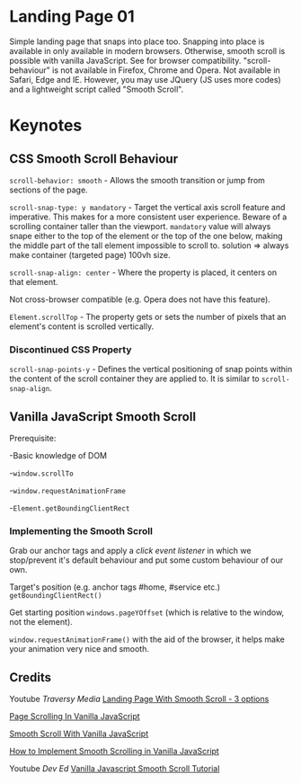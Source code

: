 # Landing Page 01

Simple landing page that snaps into place too. Snapping into place is available in only available in modern browsers. Otherwise, smooth scroll is possible with vanilla JavaScript.
See for browser compatibility.
"scroll-behaviour" is not available in Firefox, Chrome and Opera. Not available in Safari, Edge and IE. However, you may use JQuery (JS uses more codes) and a lightweight script called "Smooth Scroll".

# Keynotes

## CSS Smooth Scroll Behaviour

`scroll-behavior: smooth` - Allows the smooth transition or jump from sections of the page.

`scroll-snap-type: y mandatory` - Target the vertical axis scroll feature and imperative. This makes for a more consistent user experience. Beware of a scrolling container taller than the viewport. `mandatory` value will always snape either to the top of the element or the top of the one below, making the middle part of the tall element impossible to scroll to. solution => always make container (targeted page) 100vh size.

`scroll-snap-align: center` - Where the property is placed, it centers on that element.

Not cross-browser compatible (e.g. Opera does not have this feature).

`Element.scrollTop` - The property gets or sets the number of pixels that an element's content is scrolled vertically.

### Discontinued CSS Property

`scroll-snap-points-y` - Defines the vertical positioning of snap points within the content of the scroll container they are applied to. It is similar to `scroll-snap-align`.

## Vanilla JavaScript Smooth Scroll

Prerequisite:

-Basic knowledge of DOM

-`window.scrollTo`

-`window.requestAnimationFrame`

-`Element.getBoundingClientRect`

### Implementing the Smooth Scroll

Grab our anchor tags and apply a _click event listener_ in which we stop/prevent it's default behaviour and put some custom behaviour of our own.

Target's position (e.g. anchor tags #home, #service etc.) `getBoundingClientRect()`

Get starting position `windows.pageYOffset` (which is relative to the window, not the element).

`window.requestAnimationFrame()` with the aid of the browser, it helps make your animation very nice and smooth.


## Credits

Youtube _Traversy Media_ [Landing Page With Smooth Scroll - 3 options](https://youtu.be/y9nlfqT4s9s)

[Page Scrolling In Vanilla JavaScript](https://pawelgrzybek.com/page-scroll-in-vanilla-javascript/)

[Smooth Scroll With Vanilla JavaScript](https://medium.com/@gurjitmehta/smooth-scroll-with-javascript-571283e9a3cd)

[How to Implement Smooth Scrolling in Vanilla JavaScript](https://www.sitepoint.com/smooth-scrolling-vanilla-javascript/)

Youtube _Dev Ed_ [Vanilla Javascript Smooth Scroll Tutorial](https://youtu.be/oUSvlrDTLi4)
